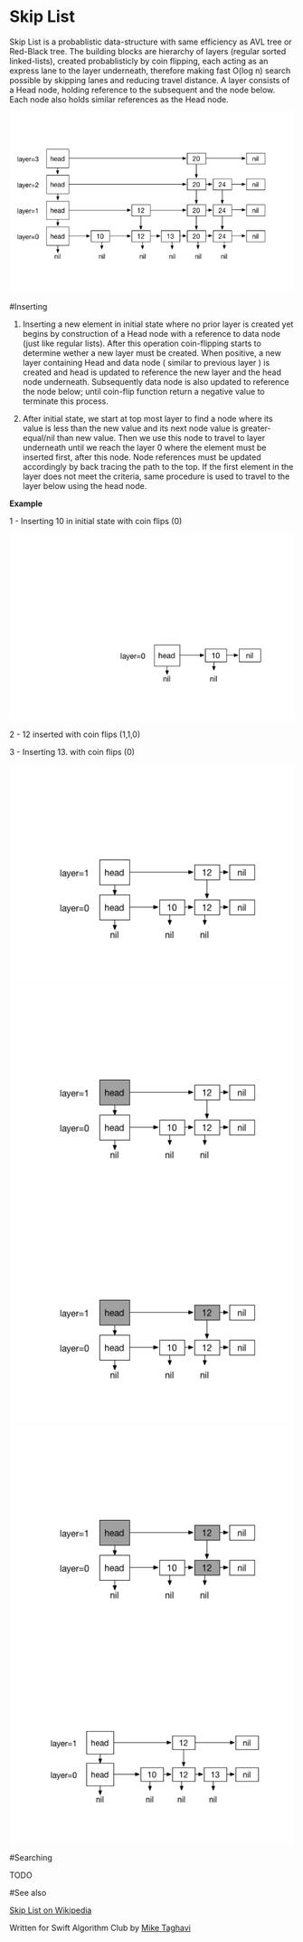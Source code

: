 # Skip List

Skip List is a probablistic data-structure with same efficiency as AVL tree or Red-Black tree. The building blocks are hierarchy of layers (regular sorted linked-lists), created probablisticly by coin flipping, each acting as an express lane to the layer underneath, therefore making fast O(log n) search possible by skipping lanes and reducing travel distance. A layer consists of a Head node, holding reference to the subsequent and the node below. Each node also holds similar references as the Head node.

![Schematic view](Images/Intro.png
)


#Inserting

1. Inserting a new element in initial state where no prior layer is created yet begins by construction of a Head node with a reference to data node (just like regular lists). After this operation coin-flipping starts to determine wether a new layer must be created. When positive, a new layer containing Head and data node ( similar to previous layer ) is created and head is updated to reference the new layer and the head node underneath. Subsequently data node is also updated to reference the node below; until coin-flip function return a negative value to terminate this process.

2. After initial state, we start at top most layer to find a node where its value is less than the new value and its next node value is greater-equal/nil than new value. Then we use this node to travel to layer underneath until we reach the layer 0 where the element must be inserted first, after this node. Node references must be updated accordingly by back tracing the path to the top. If the first element in the layer does not meet the criteria, same procedure is used to travel to the layer below using the head node.


**Example**


1 - Inserting 10 in initial state with coin flips (0)

![Inserting first element](Images/Insert1.png)


2 - 12 inserted with coin flips (1,1,0)


3 - Inserting 13. with coin flips (0)

![Inserting first element](Images/Insert5.png)
![Inserting first element](Images/Insert6.png)
![Inserting first element](Images/insert7.png)
![Inserting first element](Images/Insert8.png)
![Inserting first element](Images/Insert9.png)


#Searching

TODO

#See also

[Skip List on Wikipedia](https://en.wikipedia.org/wiki/Skip_list) 

Written for Swift Algorithm Club by [Mike Taghavi](https://github.com/mitghi)
